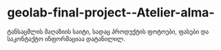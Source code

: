 # geolab-final-project--Atelier-alma-
ტანსაცმლის მაღაზიის საიტი, სადაც პროდუქტის ფოტოები, ფასები და საკონტაქტო ინფორმაციაა დატანილილ.
